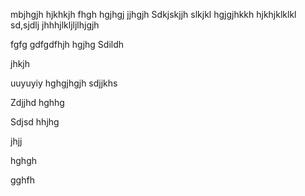 mbjhgjh
hjkhkjh
fhgh
hgjhgj
jjhgjh
Sdkjskjjh
slkjkl
hgjgjhkkh
hjkhjklklkl
sd,sjdlj
jhhhjlkljljlhjgjh

fgfg
gdfgdfhjh
hgjhg
Sdildh

jhkjh

uuyuyiy
hghgjhgjh
sdjjkhs

Zdjjhd
hghhg

Sdjsd
hhjhg

jhjj

hghgh


gghfh
